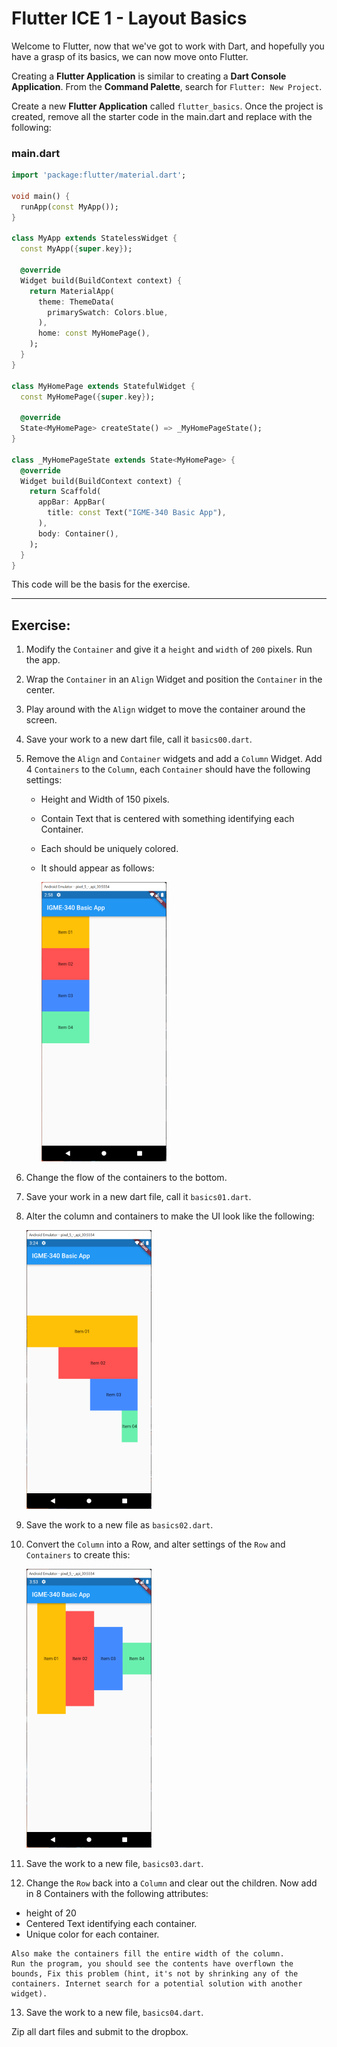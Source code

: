 # Flutter ICE 1 - Layout Basics

Welcome to Flutter, now that we've got to work with Dart, and hopefully you have a grasp of its basics, we can now move onto Flutter.

Creating a __Flutter Application__ is similar to creating a __Dart Console Application__. From the __Command Palette__, search for `Flutter: New Project`.

Create a new __Flutter Application__ called `flutter_basics`. Once the project is created, remove all the starter code in the main.dart and replace with the following:

### main.dart
```dart
import 'package:flutter/material.dart';

void main() {
  runApp(const MyApp());
}

class MyApp extends StatelessWidget {
  const MyApp({super.key});

  @override
  Widget build(BuildContext context) {
    return MaterialApp(
      theme: ThemeData(
        primarySwatch: Colors.blue,
      ),
      home: const MyHomePage(),
    );
  }
}

class MyHomePage extends StatefulWidget {
  const MyHomePage({super.key});

  @override
  State<MyHomePage> createState() => _MyHomePageState();
}

class _MyHomePageState extends State<MyHomePage> {
  @override
  Widget build(BuildContext context) {
    return Scaffold(
      appBar: AppBar(
        title: const Text("IGME-340 Basic App"),
      ),
      body: Container(),
    );
  }
}


```
This code will be the basis for the exercise.

---
## Exercise:

1. Modify the `Container` and give it a `height` and `width` of `200` pixels. Run the app.
   
2. Wrap the `Container` in an `Align` Widget and position the `Container` in the center.   

3. Play around with the `Align` widget to move the container around the screen.
   
4. Save your work to a new dart file, call it `basics00.dart`.   

5. Remove the `Align` and `Container` widgets and add a `Column` Widget. Add 4 `Containers` to the `Column`, each `Container` should have the following settings:
   * Height and Width of 150 pixels.
   * Contain Text that is centered with something identifying each Container.
   * Each should be uniquely colored.
   * It should appear as follows:

      ![](images/flutter_basics-01.png)    

6. Change the flow of the containers to the bottom.
   
7. Save your work in a new dart file, call it `basics01.dart`.

8. Alter the column and containers to make the UI look like the following:

    ![](images/flutter_basics-02.png)
   
9.  Save the work to a new file as `basics02.dart`.

10. Convert the `Column` into a Row, and alter settings of the `Row` and `Containers` to create this:
   
    ![](images/flutter_basics-03.png)    

11. Save the work to a new file, `basics03.dart`.
    
12. Change the `Row` back into a `Column` and clear out the children. Now add in 8 Containers with the following attributes:
 
   * height of 20 
   * Centered Text identifying each container.
   * Unique color for each container.

    Also make the containers fill the entire width of the column. 
    Run the program, you should see the contents have overflown the bounds, Fix this problem (hint, it's not by shrinking any of the containers. Internet search for a potential solution with another widget).
    
13. Save the work to a new file, `basics04.dart`.

Zip all dart files and submit to the dropbox.
